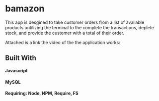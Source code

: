 # bamazon
This app is desgined to take customer orders from a list of available products untilizing the terminal to the complete the transactions, deplete stock, and provide the customer with a total of their order.

Attached is a link the video of the the application works:

## Built With
#### Javascript
#### MySQL
#### Requiring: Node, NPM, Require, FS
